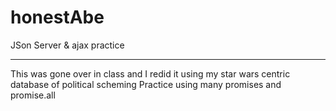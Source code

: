 # honestAbe
JSon Server &amp; ajax practice

_________________________________________________

This was gone over in class and I redid it using my star wars centric database of political scheming
Practice using many promises and promise.all
